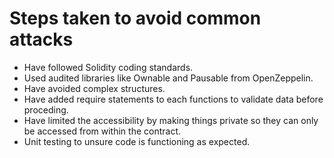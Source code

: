 # Steps taken to avoid common attacks

* Have followed Solidity coding standards.
* Used audited libraries like Ownable and Pausable from OpenZeppelin.
* Have avoided complex structures.
* Have added require statements to each functions to validate data before proceding.
* Have limited the accessibility by making things private so they can only be accessed from within the contract.
* Unit testing to unsure code is functioning as expected.
